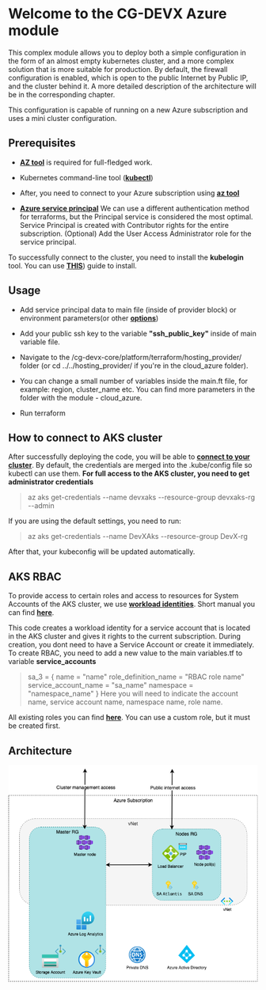 # Welcome to the CG-DEVX Azure module

This complex module allows you to deploy both a simple configuration in the form of an almost empty kubernetes cluster, and a more complex solution that is more suitable for production.
By default, the firewall configuration is enabled, which is open to the public Internet by Public IP, and the cluster behind it. A more detailed description of the architecture will be in the corresponding chapter.

This configuration is capable of running on a new Azure subscription and uses a mini cluster configuration.

## Prerequisites

- **[AZ tool](https://learn.microsoft.com/en-us/cli/azure/install-azure-cli)** is required for full-fledged work.
  
- Kubernetes command-line tool (**[kubectl](https://kubernetes.io/releases/download/)**)

- After, you need to connect to your Azure subscription using **[az tool](https://learn.microsoft.com/en-us/azure/developer/terraform/get-started-cloud-shell-bash?tabs=bash#authenticate-to-azure-via-a-microsoft-account)**

 - **[Azure service principal](https://learn.microsoft.com/en-us/azure/developer/terraform/get-started-cloud-shell-bash?tabs=bash#create-a-service-principal)**
We can use a different authentication method for terraforms, but the Principal service is considered the most optimal.
Service Principal is created with Contributor rights for the entire subscription.
(Optional) Add the User Access Administrator role for the service principal.


To successfully connect to the cluster, you need to install the **kubelogin** tool. You can use **[THIS](https://azure.github.io/kubelogin/install.html)**) guide to install.

## Usage

- Add service principal data to main file (inside of provider block) or environment parameters(or other **[options](https://learn.microsoft.com/en-us/azure/developer/terraform/authenticate-to-azure?tabs=bash#terraform-and-azure-authentication-scenarios)**)
  
- Add your public ssh key to the variable **"ssh_public_key"** inside of main variable file.

- Navigate to the /cg-devx-core/platform/terraform/hosting_provider/ folder (or cd ../../hosting_provider/ if you're in the cloud_azure folder).
  
- You can change a small number of variables inside the main.ft file, for example: region, cluster_name etc. You can find more parameters in the folder with the module - cloud_azure.

- Run terraform

## How to connect to AKS cluster

After successfully deploying the code, you will be able to **[connect to your cluster](https://learn.microsoft.com/en-us/azure/architecture/guide/security/access-azure-kubernetes-service-cluster-api-server#access-the-aks-cluster-over-the-internet)**.
By default, the credentials are merged into the .kube/config file so kubectl can use them. **For full access to the AKS cluster, you need to get administrator credentials**

> az aks get-credentials --name devxaks --resource-group devxaks-rg --admin

If you are using the default settings, you need to run:
> az aks get-credentials --name DevXAks --resource-group DevX-rg

After that, your kubeconfig will be updated automatically.

## AKS RBAC

To provide access to certain roles and access to resources for System Accounts of the AKS cluster, we use 
**[workload identities](https://learn.microsoft.com/en-us/azure/active-directory/workload-identities/workload-identities-overview)**.
Short manual you can find **[here](https://dev.to/maxx_don/implement-azure-ad-workload-identity-on-aks-with-terraform-3oho)**. 

This code creates a workload identity for a service account that is located in the AKS cluster and gives it rights to the current subscription. 
During creation, you dont need to have a Service Account or create it immediately. To create RBAC, you need to add a new value to the main variables.tf to variable **service_accounts**

>    sa_3 = {
>      name = "name"
>      role_definition_name = "RBAC role name"
>      service_account_name = "sa_name"
>      namespace = "namespace_name"
>   }
Here you will need to indicate the account name, service account name, namespace name, role name.

All existing roles you can find **[here](https://learn.microsoft.com/en-us/azure/role-based-access-control/built-in-roles)**.
You can use a custom role, but it must be created first.



## Architecture

![Azure AKS cluster architecture](./devx_platform.drawio.png)